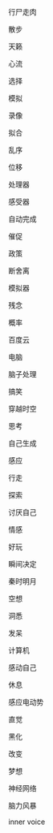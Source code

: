 行尸走肉

散步

天籁

心流

选择

模拟

录像

拟合

乱序

位移

处理器

感受器

自动完成

催促

政策

断舍离

模拟器

残念

概率

百度云

电脑

脑子处理

搞笑

穿越时空

思考

自己生成

感应

行走

探索

讨厌自己

情感

好玩

瞬间决定

秦时明月

空想

洞悉

发呆

计算机

感动自己

休息

感应电动势

直觉

黑化

改变

梦想

神经网络

脑力风暴

inner voice